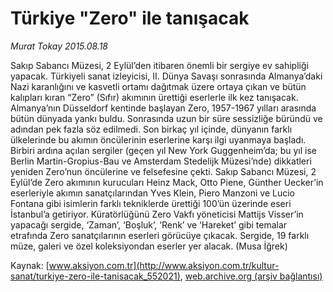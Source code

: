 # Türkiye "Zero" ile tanışacak

*Murat Tokay 2015.08.18*

<div class="pNewsDetailMainContent ctx_content" itemprop="articleBody">
 <p>
  Sakıp Sabancı Müzesi, 2 Eylül’den itibaren önemli bir sergiye ev sahipliği yapacak. Türkiyeli sanat izleyicisi, II. Dünya Savaşı sonrasında Almanya’daki Nazi karanlığını ve kasvetli ortamı dağıtmak üzere ortaya çıkan ve bütün kalıpları kıran “Zero” (Sıfır) akımının ürettiği eserlerle ilk kez tanışacak. Almanya’nın Düsseldorf kentinde başlayan Zero, 1957-1967 yılları arasında bütün dünyada yankı buldu. Sonrasında uzun bir süre sessizliğe büründü ve adından pek fazla söz edilmedi. Son birkaç yıl içinde, dünyanın farklı ülkelerinde bu akımın öncülerinin eserlerine karşı ilgi uyanmaya başladı. Birbiri ardına açılan sergiler (geçen yıl New York Guggenheim’da; bu yıl ise Berlin Martin-Gropius-Bau ve Amsterdam Stedelijk Müzesi’nde) dikkatleri yeniden Zero’nun öncülerine ve felsefesine çekti. Sakıp Sabancı Müzesi, 2 Eylül’de Zero akımının kurucuları Heinz Mack, Otto Piene, Günther Uecker’in eserleriyle akımın sanatçılarından Yves Klein, Piero Manzoni ve Lucio Fontana gibi isimlerin farklı tekniklerde ürettiği 100’ün üzerinde eseri İstanbul’a getiriyor. Küratörlüğünü Zero Vakfı yöneticisi Mattijs Visser’in yapacağı sergide, ‘Zaman’, ‘Boşluk’, ‘Renk’ ve ‘Hareket’ gibi temalar etrafında Zero sanatçılarının eserleri görücüye çıkacak. Sergide, 19 farklı müze, galeri ve özel koleksiyondan eserler yer alacak. (Musa İğrek)
 </p>
</div>


Kaynak: [www.aksiyon.com.tr](http://www.aksiyon.com.tr/kultur-sanat/turkiye-zero-ile-tanisacak_552021), [web.archive.org (arşiv bağlantısı)](http://web.archive.org/web/20151216213247/http://www.aksiyon.com.tr/kultur-sanat/turkiye-zero-ile-tanisacak_552021)
